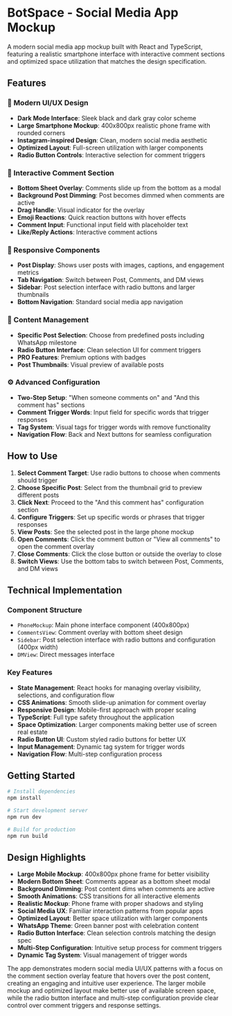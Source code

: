 # BotSpace - Social Media App Mockup

A modern social media app mockup built with React and TypeScript, featuring a realistic smartphone interface with interactive comment sections and optimized space utilization that matches the design specification.

## Features

### 🎨 Modern UI/UX Design

- **Dark Mode Interface**: Sleek black and dark gray color scheme
- **Large Smartphone Mockup**: 400x800px realistic phone frame with rounded corners
- **Instagram-inspired Design**: Clean, modern social media aesthetic
- **Optimized Layout**: Full-screen utilization with larger components
- **Radio Button Controls**: Interactive selection for comment triggers

### 💬 Interactive Comment Section

- **Bottom Sheet Overlay**: Comments slide up from the bottom as a modal
- **Background Post Dimming**: Post becomes dimmed when comments are active
- **Drag Handle**: Visual indicator for the overlay
- **Emoji Reactions**: Quick reaction buttons with hover effects
- **Comment Input**: Functional input field with placeholder text
- **Like/Reply Actions**: Interactive comment actions

### 📱 Responsive Components

- **Post Display**: Shows user posts with images, captions, and engagement metrics
- **Tab Navigation**: Switch between Post, Comments, and DM views
- **Sidebar**: Post selection interface with radio buttons and larger thumbnails
- **Bottom Navigation**: Standard social media app navigation

### 🎯 Content Management

- **Specific Post Selection**: Choose from predefined posts including WhatsApp milestone
- **Radio Button Interface**: Clean selection UI for comment triggers
- **PRO Features**: Premium options with badges
- **Post Thumbnails**: Visual preview of available posts

### ⚙️ Advanced Configuration

- **Two-Step Setup**: "When someone comments on" and "And this comment has" sections
- **Comment Trigger Words**: Input field for specific words that trigger responses
- **Tag System**: Visual tags for trigger words with remove functionality
- **Navigation Flow**: Back and Next buttons for seamless configuration

## How to Use

1. **Select Comment Target**: Use radio buttons to choose when comments should trigger
2. **Choose Specific Post**: Select from the thumbnail grid to preview different posts
3. **Click Next**: Proceed to the "And this comment has" configuration section
4. **Configure Triggers**: Set up specific words or phrases that trigger responses
5. **View Posts**: See the selected post in the large phone mockup
6. **Open Comments**: Click the comment button or "View all comments" to open the comment overlay
7. **Close Comments**: Click the close button or outside the overlay to close
8. **Switch Views**: Use the bottom tabs to switch between Post, Comments, and DM views

## Technical Implementation

### Component Structure

- `PhoneMockup`: Main phone interface component (400x800px)
- `CommentsView`: Comment overlay with bottom sheet design
- `Sidebar`: Post selection interface with radio buttons and configuration (400px width)
- `DMView`: Direct messages interface

### Key Features

- **State Management**: React hooks for managing overlay visibility, selections, and configuration flow
- **CSS Animations**: Smooth slide-up animation for comment overlay
- **Responsive Design**: Mobile-first approach with proper scaling
- **TypeScript**: Full type safety throughout the application
- **Space Optimization**: Larger components making better use of screen real estate
- **Radio Button UI**: Custom styled radio buttons for better UX
- **Input Management**: Dynamic tag system for trigger words
- **Navigation Flow**: Multi-step configuration process

## Getting Started

```bash
# Install dependencies
npm install

# Start development server
npm run dev

# Build for production
npm run build
```

## Design Highlights

- **Large Mobile Mockup**: 400x800px phone frame for better visibility
- **Modern Bottom Sheet**: Comments appear as a bottom sheet modal
- **Background Dimming**: Post content dims when comments are active
- **Smooth Animations**: CSS transitions for all interactive elements
- **Realistic Mockup**: Phone frame with proper shadows and styling
- **Social Media UX**: Familiar interaction patterns from popular apps
- **Optimized Layout**: Better space utilization with larger components
- **WhatsApp Theme**: Green banner post with celebration content
- **Radio Button Interface**: Clean selection controls matching the design spec
- **Multi-Step Configuration**: Intuitive setup process for comment triggers
- **Dynamic Tag System**: Visual management of trigger words

The app demonstrates modern social media UI/UX patterns with a focus on the comment section overlay feature that hovers over the post content, creating an engaging and intuitive user experience. The larger mobile mockup and optimized layout make better use of available screen space, while the radio button interface and multi-step configuration provide clear control over comment triggers and response settings.
